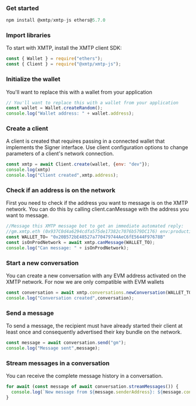 ### Get started

```jsx
npm install @xmtp/xmtp-js ethers@5.7.0
```

### Import libraries

To start with XMTP, install the XMTP client SDK:

```jsx
const { Wallet } = require("ethers");
const { Client } = require("@xmtp/xmtp-js");
```

### Initialize the wallet
You'll want to replace this with a wallet from your application

```jsx
// You'll want to replace this with a wallet from your application
const wallet = Wallet.createRandom(); 
console.log("Wallet address: " + wallet.address);
```

### Create a client

A client is created that requires passing in a connected wallet that implements the Signer interface. Use client configuration options to change parameters of a client's network connection.

```jsx
const xmtp = await Client.create(wallet, {env: "dev"});
console.log(xmtp)
console.log("Client created",xmtp.address);
```

### Check if an address is on the network

First you need to check if the address you want to message is on the XMTP network. You can do this by calling client.canMessage with the address you want to message.

```jsx
//Message this XMTP message bot to get an immediate automated reply:
//gm.xmtp.eth (0x937C0d4a6294cdfa575de17382c7076b579DC176) env:production
const WALLET_TO= "0x20B572bE48527a770479744AeC6fE5644F97678B"
const isOnProdNetwork = await xmtp.canMessage(WALLET_TO);
console.log("Can message: " + isOnProdNetwork);
```

### Start a new conversation

You can create a new conversation with any EVM address activated on the XMTP network. For now we are only compatible with EVM wallets

```jsx
const conversation = await xmtp.conversations.newConversation(WALLET_TO);
console.log("Conversation created",conversation);
```

### Send a message
To send a message, the recipient must have already started their client at least once and consequently advertised their key bundle on the network.

```jsx
const message = await conversation.send("gm");
console.log("Message sent",message);
```

### Stream messages in a conversation
You can receive the complete message history in a conversation.

```jsx
for await (const message of await conversation.streamMessages()) {
  console.log(`New message from ${message.senderAddress}: ${message.content}`);
}
```